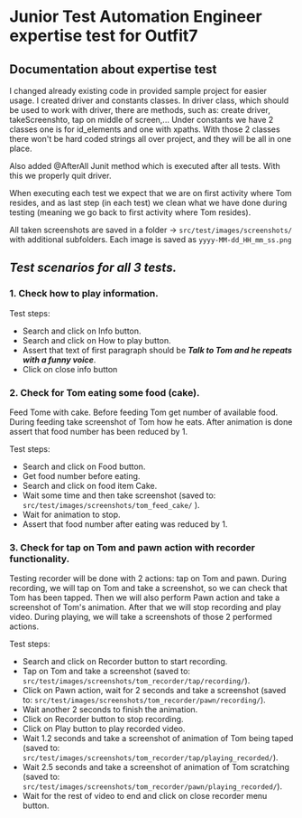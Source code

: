 # Junior Test Automation Engineer expertise test for Outfit7

## **Documentation about expertise test**

I changed already existing code in provided sample project for easier usage. I created driver and constants classes.
In driver class, which should be used to work with driver, there are methods, such as: create driver, takeScreenshto, tap on middle of screen,...
Under constants we have 2 classes one is for id_elements and one with xpaths.
With those 2 classes there won't be hard coded strings all over project, and they will be all in one place.

Also added @AfterAll Junit method which is executed after all tests. With this we properly quit driver.

When executing each test we expect that we are on first activity where Tom resides, and as last step (in each test) we clean what we have done during testing (meaning we go back to first activity where Tom resides).

All taken screenshots are saved in a folder -> `src/test/images/screenshots/` with additional subfolders.
Each image is saved as `yyyy-MM-dd_HH_mm_ss.png`

## *Test scenarios for all 3 tests.*

### **1. Check how to play information.**

Test steps:
* Search and click on Info button.
* Search and click on How to play button.
* Assert that text of first paragraph should be ***Talk to Tom and he repeats with a funny voice***.
* Click on close info button

### **2. Check for Tom eating some food (cake).**

Feed Tome with cake. Before feeding Tom get number of available food.
During feeding take screenshot of Tom how he eats. After animation is done assert that food number has been reduced by 1.

Test steps:
* Search and click on Food button.
* Get food number before eating.
* Search and click on food item Cake.
* Wait some time and then take screenshot (saved to: `src/test/images/screenshots/tom_feed_cake/` ).
* Wait for animation to stop.
* Assert that food number after eating was reduced by 1.

### **3. Check for tap on Tom and pawn action with recorder functionality.**

Testing recorder will be done with 2 actions: tap on Tom and pawn.
During recording, we will tap on Tom and take a screenshot, so we can check that Tom has been tapped.
Then we will also perform Pawn action and take a screenshot of Tom's animation.
After that we will stop recording and play video. During playing, we will take a screenshots of those 2 performed actions.

Test steps:
* Search and click on Recorder button to start recording.
* Tap on Tom and take a screenshot (saved to: `src/test/images/screenshots/tom_recorder/tap/recording/`).
* Click on Pawn action, wait for 2 seconds and take a screenshot (saved to: `src/test/images/screenshots/tom_recorder/pawn/recording/`).
* Wait another 2 seconds to finish the animation.
* Click on Recorder button to stop recording.
* Click on Play button to play recorded video.
* Wait 1.2 seconds and take a screenshot of animation of Tom being taped (saved to: `src/test/images/screenshots/tom_recorder/tap/playing_recorded/`).
* Wait 2.5 seconds and take a screenshot of animation of Tom scratching (saved to: `src/test/images/screenshots/tom_recorder/pawn/playing_recorded/`).
* Wait for the rest of video to end and click on close recorder menu button.
